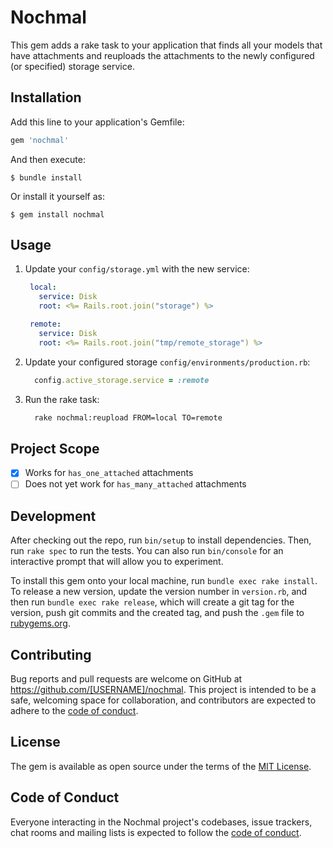 # Nochmal

This gem adds a rake task to your application that finds all your models that have attachments and reuploads the attachments to the newly configured (or specified) storage service.

## Installation

Add this line to your application's Gemfile:

```ruby
gem 'nochmal'
```

And then execute:

    $ bundle install

Or install it yourself as:

    $ gem install nochmal

## Usage

1. Update your `config/storage.yml` with the new service:
   ```yaml
    local:
      service: Disk
      root: <%= Rails.root.join("storage") %>

    remote:
      service: Disk
      root: <%= Rails.root.join("tmp/remote_storage") %>
   ```
1. Update your configured storage `config/environments/production.rb`:
   ```ruby
     config.active_storage.service = :remote
   ```
1. Run the rake task:
   ```bash
     rake nochmal:reupload FROM=local TO=remote
   ```

## Project Scope
- [x] Works for `has_one_attached` attachments
- [ ] Does not yet work for `has_many_attached` attachments
## Development

After checking out the repo, run `bin/setup` to install dependencies. Then, run `rake spec` to run the tests. You can also run `bin/console` for an interactive prompt that will allow you to experiment.

To install this gem onto your local machine, run `bundle exec rake install`. To release a new version, update the version number in `version.rb`, and then run `bundle exec rake release`, which will create a git tag for the version, push git commits and the created tag, and push the `.gem` file to [rubygems.org](https://rubygems.org).

## Contributing

Bug reports and pull requests are welcome on GitHub at https://github.com/[USERNAME]/nochmal. This project is intended to be a safe, welcoming space for collaboration, and contributors are expected to adhere to the [code of conduct](https://github.com/[USERNAME]/nochmal/blob/master/CODE_OF_CONDUCT.md).

## License

The gem is available as open source under the terms of the [MIT License](https://opensource.org/licenses/MIT).

## Code of Conduct

Everyone interacting in the Nochmal project's codebases, issue trackers, chat rooms and mailing lists is expected to follow the [code of conduct](https://github.com/[USERNAME]/nochmal/blob/master/CODE_OF_CONDUCT.md).
